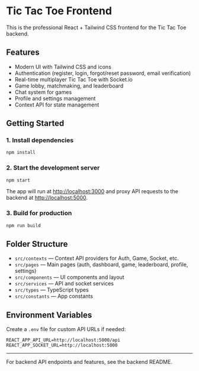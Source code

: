 # Tic Tac Toe Frontend

This is the professional React + Tailwind CSS frontend for the Tic Tac Toe backend.

## Features

- Modern UI with Tailwind CSS and icons
- Authentication (register, login, forgot/reset password, email verification)
- Real-time multiplayer Tic Tac Toe with Socket.io
- Game lobby, matchmaking, and leaderboard
- Chat system for games
- Profile and settings management
- Context API for state management

## Getting Started

### 1. Install dependencies

```bash
npm install
```

### 2. Start the development server

```bash
npm start
```

The app will run at [http://localhost:3000](http://localhost:3000) and proxy API requests to the backend at [http://localhost:5000](http://localhost:5000).

### 3. Build for production

```bash
npm run build
```

## Folder Structure

- `src/contexts` — Context API providers for Auth, Game, Socket, etc.
- `src/pages` — Main pages (auth, dashboard, game, leaderboard, profile, settings)
- `src/components` — UI components and layout
- `src/services` — API and socket services
- `src/types` — TypeScript types
- `src/constants` — App constants

## Environment Variables

Create a `.env` file for custom API URLs if needed:

```
REACT_APP_API_URL=http://localhost:5000/api
REACT_APP_SOCKET_URL=http://localhost:5000
```

---

For backend API endpoints and features, see the backend README.
